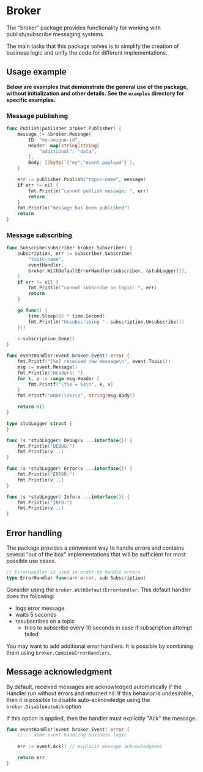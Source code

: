 # Broker

The "broker" package provides functionality for working with publish/subscribe messaging systems.

The main tasks that this package solves is to simplify the creation of business logic and unify the code for different
implementations.

## Usage example

**Below are examples that demonstrate the general use of the package, without initialization and other details.
See the `examples` directory for specific examples.**

### Message publishing

```go
func Publish(publisher broker.Publisher) {
	message := &broker.Message{
		ID: "my-unique-id",
		Header: map[string]string{
			"additional": "data",
		},
		Body: []byte(`{"my":"event payload"}`),
	}

	err := publisher.Publish("topic-name", message)
	if err != nil {
		fmt.Println("cannot publish message: ", err)
		return
	}
	fmt.Println("message has been published")
	return
}
```

### Message subscribing

```go
func Subscribe(subscriber broker.Subscriber) {
	subscription, err := subscriber.Subscribe(
		"topic-name",
		eventHandler,
		broker.WithDefaultErrorHandler(subscriber, &stubLogger{}),
	)
	if err != nil {
		fmt.Println("cannot subscribe on topic: ", err)
		return
	}

	go func() {
		time.Sleep(15 * time.Second)
		fmt.Println("Unsubscribing ", subscription.Unsubscribe())
	}()
	
	<-subscription.Done()
}

func eventHandler(event broker.Event) error {
	fmt.Printf("[%s] received new message\n", event.Topic())
	msg := event.Message()
	fmt.Println("Headers: ")
	for k, v := range msg.Header {
		fmt.Printf("\t%s = %s\n", k, v)
	}
	fmt.Printf("BODY:\n%s\n", string(msg.Body))

	return nil
}

type stubLogger struct {
}

func (s *stubLogger) Debug(v ...interface{}) {
	fmt.Println("DEBUG:")
	fmt.Println(v...)
}

func (s *stubLogger) Error(v ...interface{}) {
	fmt.Println("ERROR:")
	fmt.Println(v...)
}

func (s *stubLogger) Info(v ...interface{}) {
	fmt.Println("INFO:")
	fmt.Println(v...)
}
```

## Error handling

The package provides a convenient way to handle errors and contains several "out of the box" implementations 
that will be sufficient for most possible use cases.

```go
// ErrorHandler is used in order to handle errors
type ErrorHandler func(err error, sub Subscription)
```

Consider using the `broker.WithDefaultErrorHandler`. This default handler does the following:

* logs error message
* waits 5 seconds
* resubscribes on a topic
  * tries to subscribe every 10 seconds in case if subscription attempt failed

You may want to add additional error handlers. It is possible by combining them using `broker.CombineErrorHandlers`.

## Message acknowledgment

By default, received messages are acknowledged automatically if the Handler run without 
errors and returned nil.
If this behavior is undesirable, 
then it is possible to disable auto-acknowledge using the `broker.DisableAutoAck` option

If this option is applied, then the handler must explicitly "Ack" the message.

```go
func eventHandler(event broker.Event) error {
    //... some event handling business logic
	
	err := event.Ack() // explicit message acknowledgment

	return err
}
```



